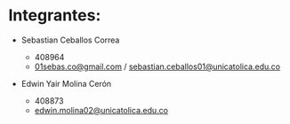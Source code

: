 # Integrantes:

- Sebastian Ceballos Correa
    - 408964
    - 01sebas.co@gmail.com / sebastian.ceballos01@unicatolica.edu.co

- Edwin Yair Molina Cerón
    - 408873
    - edwin.molina02@unicatolica.edu.co
